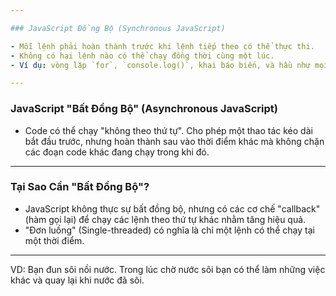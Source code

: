 ```yaml
---

### JavaScript Đồng Bộ (Synchronous JavaScript)

- Mỗi lệnh phải hoàn thành trước khi lệnh tiếp theo có thể thực thi.
- Không có hai lệnh nào có thể chạy đồng thời cùng một lúc.
- Ví dụ: vòng lặp `for`, `console.log()`, khai báo biến, và hầu như mọi thứ khác trong JavaScript.

---
```


### JavaScript "Bất Đồng Bộ" (Asynchronous JavaScript)

- Code có thể chạy "không theo thứ tự". Cho phép một thao tác kéo dài bắt đầu trước, nhưng hoàn thành sau vào thời điểm khác mà không chặn các đoạn code khác đang chạy trong khi đó.

---

### Tại Sao Cần "Bất Đồng Bộ"?

- JavaScript không thực sự bất đồng bộ, nhưng có các cơ chế "callback" (hàm gọi lại) để chạy các lệnh theo thứ tự khác nhằm tăng hiệu quả.
- "Đơn luồng" (Single-threaded) có nghĩa là chỉ một lệnh có thể chạy tại một thời điểm.

---

VD: Bạn đun sôi nồi nước. Trong lúc chờ nước sôi bạn có thể làm những việc khác và quay lại khi nước đã sôi.